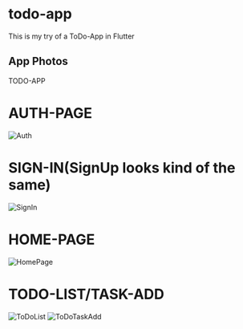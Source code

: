 # todo-app

This is my try of a ToDo-App in Flutter

## App Photos

TODO-APP

# AUTH-PAGE
![Auth](https://user-images.githubusercontent.com/64733068/176018253-ff78ea6c-7196-45d5-a732-3e98679089e5.png)


# SIGN-IN(SignUp looks kind of the same)
![SignIn](https://user-images.githubusercontent.com/64733068/176018703-79cb1b81-7462-4b41-a971-4a26fc531df5.png) 


# HOME-PAGE
![HomePage](https://user-images.githubusercontent.com/64733068/176019014-3f684c0f-ed2b-4552-aeb4-5ba5b6a4b988.png)


# TODO-LIST/TASK-ADD
![ToDoList](https://user-images.githubusercontent.com/64733068/176019135-84fe4753-24be-4564-acd9-a23fdb9c276f.png) ![ToDoTaskAdd](https://user-images.githubusercontent.com/64733068/176019065-90b04102-6f02-4086-9845-81c0e3465a95.png)
